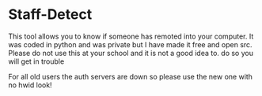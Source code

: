 # Staff-Detect


This tool allows you to know if someone has remoted into your computer. 
It was coded in python and was private but I have made it free and open src. Please do not use this at your school and it is not a good idea to. do so you will get in trouble

For all old users the auth servers are down so please use the new one with no hwid look!

